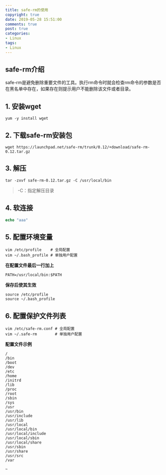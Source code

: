 ```yaml
---
title: safe-rm的使用
copyright: true
date: 2019-05-28 15:51:00
comments: true
post: true  
categories:
- Linux
tags:
- Linux
---
```


## safe-rm介绍

safe-rm是避免删除重要文件的工具。执行rm命令时就会检查rm命令的参数是否在黑名单中存在，如果存在则提示用户不能删除该文件或者目录。

## 1. 安装wget

    yum -y install wget

## 2. 下载safe-rm安装包

    wget https://launchpad.net/safe-rm/trunk/0.12/+download/safe-rm-0.12.tar.gz


## 3. 解压 

    tar -zxvf safe-rm-0.12.tar.gz -C /usr/local/bin

> -C：指定解压目录

## 4. 软连接
```php
echo "aaa"
```

## 5. 配置环境变量

    vim /etc/profile    # 全局配置
    vim ~/.bash_profile # 单独用户配置


**在配置文件最后一行加上**

    PATH=/usr/local/bin:$PATH

**保存后使其生效**

    source /etc/profile
    source ~/.bash_profile


## 6. 配置保护文件列表

    vim /etc/safe-rm.conf # 全局配置
    vim ~/.safe-rm        # 单独用户配置

**配置文件示例**
```
/
/bin
/boot
/dev
/etc
/home
/initrd
/lib
/proc
/root
/sbin
/sys
/usr
/usr/bin
/usr/include
/usr/lib
/usr/local
/usr/local/bin
/usr/local/include
/usr/local/sbin
/usr/local/share
/usr/sbin
/usr/share
/usr/src
/var

~
```